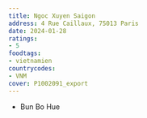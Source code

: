 ```yaml
---
title: Ngoc Xuyen Saigon
address: 4 Rue Caillaux, 75013 Paris
date: 2024-01-28
ratings:
- 5
foodtags:
- vietnamien
countrycodes:
- VNM
cover: P1002091_export
---
```


- Bun Bo Hue